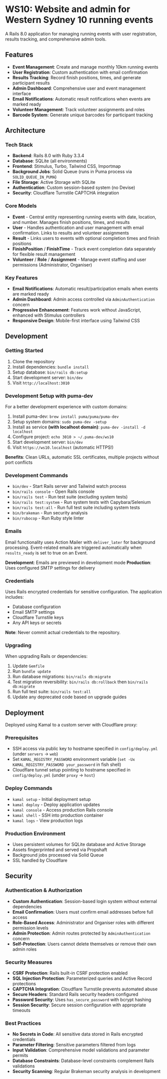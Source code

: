 # WS10: Website and admin for Western Sydney 10 running events

A Rails 8.0 application for managing running events with user registration, results tracking, and comprehensive admin tools.

## Features

- **Event Management**: Create and manage monthly 10km running events
- **User Registration**: Custom authentication with email confirmation
- **Results Tracking**: Record finish positions, times, and generate participant results
- **Admin Dashboard**: Comprehensive user and event management interface
- **Email Notifications**: Automatic result notifications when events are marked ready
- **Volunteer Management**: Track volunteer assignments and roles
- **Barcode System**: Generate unique barcodes for participant tracking

## Architecture

### Tech Stack

- **Backend**: Rails 8.0 with Ruby 3.3.4
- **Database**: SQLite (all environments)
- **Frontend**: Stimulus, Turbo, Tailwind CSS, Importmap
- **Background Jobs**: Solid Queue (runs in Puma process via `SOLID_QUEUE_IN_PUMA`)
- **File Storage**: Active Storage with SQLite
- **Authentication**: Custom session-based system (no Devise)
- **Security**: Cloudflare Turnstile CAPTCHA integration

### Core Models

- **Event** - Central entity representing running events with date, location, and number. Manages finish positions, times, and results
- **User** - Handles authentication and user management with email confirmation. Links to results and volunteer assignments
- **Result** - Links users to events with optional completion times and finish positions
- **FinishPosition** / **FinishTime** - Track event completion data separately for flexible result management
- **Volunteer** / **Role** / **Assignment** - Manage event staffing and user permissions (Administrator, Organiser)

### Key Features

- **Email Notifications**: Automatic result/participation emails when events are marked ready
- **Admin Dashboard**: Admin access controlled via `AdminAuthentication` concern
- **Progressive Enhancement**: Features work without JavaScript, enhanced with Stimulus controllers
- **Responsive Design**: Mobile-first interface using Tailwind CSS

## Development

### Getting Started

1. Clone the repository
2. Install dependencies: `bundle install`
3. Setup database: `bin/rails db:setup`
4. Start development server: `bin/dev`
5. Visit `http://localhost:3010`

### Development Setup with puma-dev

For a better development experience with custom domains:

1. Install puma-dev: `brew install puma/puma/puma-dev`
2. Setup system domains: `sudo puma-dev -setup`
3. Install as service **(with localhost domain)**: `puma-dev -install -d localhost`
4. Configure project: `echo 3010 > ~/.puma-dev/ws10`
5. Start development server: `bin/dev`
6. Visit `https://ws10.localhost` (automatic HTTPS!)

**Benefits**: Clean URLs, automatic SSL certificates, multiple projects without port conflicts

### Development Commands

- `bin/dev` - Start Rails server and Tailwind watch process
- `bin/rails console` - Open Rails console
- `bin/rails test` - Run test suite (excluding system tests)
- `bin/rails test:system` - Run system tests with Capybara/Selenium
- `bin/rails test:all` - Run full test suite including system tests
- `bin/brakeman` - Run security analysis
- `bin/rubocop` - Run Ruby style linter

### Emails

Email functionality uses Action Mailer with `deliver_later` for background processing. Event-related emails are triggered automatically when `results_ready` is set to true on an Event.

**Development**: Emails are previewed in development mode
**Production**: Uses configured SMTP settings for delivery

### Credentials

Uses Rails encrypted credentials for sensitive configuration. The application includes:

- Database configuration
- Email SMTP settings
- Cloudflare Turnstile keys
- Any API keys or secrets

**Note**: Never commit actual credentials to the repository.

### Upgrading

When upgrading Rails or dependencies:

1. Update `Gemfile`
2. Run `bundle update`
3. Run database migrations: `bin/rails db:migrate`
4. Test migration reversibility: `bin/rails db:rollback` then `bin/rails db:migrate`
5. Run full test suite: `bin/rails test:all`
6. Update any deprecated code based on upgrade guides

## Deployment

Deployed using Kamal to a custom server with Cloudflare proxy:

### Prerequisites

- SSH access via public key to hostname specified in `config/deploy.yml` (under `servers` -> `web`)
- Set `KAMAL_REGISTRY_PASSWORD` environment variable (`set -Ux KAMAL_REGISTRY_PASSWORD your_password` in fish shell)
- Cloudflare tunnel setup pointing to hostname specified in `config/deploy.yml` (under `proxy` -> `host`)

### Deploy Commands

- `kamal setup` - Initial deployment setup
- `kamal deploy` - Deploy application updates
- `kamal console` - Access production Rails console
- `kamal shell` - SSH into production container
- `kamal logs` - View production logs

### Production Environment

- Uses persistent volumes for SQLite database and Active Storage
- Assets fingerprinted and served via Propshaft
- Background jobs processed via Solid Queue
- SSL handled by Cloudflare

## Security

### Authentication & Authorization

- **Custom Authentication**: Session-based login system without external dependencies
- **Email Confirmation**: Users must confirm email addresses before full access
- **Role-Based Access**: Administrator and Organiser roles with different permission levels
- **Admin Protection**: Admin routes protected by `AdminAuthentication` concern
- **Self-Protection**: Users cannot delete themselves or remove their own admin roles

### Security Measures

- **CSRF Protection**: Rails built-in CSRF protection enabled
- **SQL Injection Protection**: Parameterized queries and Active Record protections
- **CAPTCHA Integration**: Cloudflare Turnstile prevents automated abuse
- **Secure Headers**: Standard Rails security headers configured
- **Password Security**: Uses `has_secure_password` with bcrypt hashing
- **Session Security**: Secure session configuration with appropriate timeouts

### Best Practices

- **No Secrets in Code**: All sensitive data stored in Rails encrypted credentials
- **Parameter Filtering**: Sensitive parameters filtered from logs
- **Input Validation**: Comprehensive model validations and parameter permits
- **Database Constraints**: Database-level constraints complement Rails validations
- **Security Scanning**: Regular Brakeman security analysis in development
